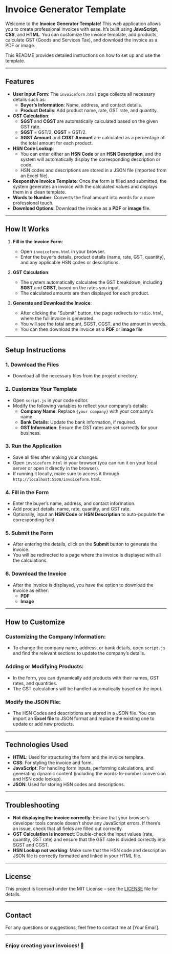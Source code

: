 # Invoice Generator Template

Welcome to the **Invoice Generator Template**! This web application allows you to create professional invoices with ease. It’s built using **JavaScript**, **CSS**, and **HTML**. You can customize the invoice template, add products, calculate GST (Goods and Services Tax), and download the invoice as a PDF or image. 

This README provides detailed instructions on how to set up and use the template.

---

## Features

- **User Input Form**: The `invoiceform.html` page collects all necessary details such as:
  - **Buyer’s Information**: Name, address, and contact details.
  - **Product Details**: Add product name, rate, GST rate, and quantity.
- **GST Calculation**:
  - **SGST** and **CGST** are automatically calculated based on the given GST rate.
  - **SGST** = GST/2, **CGST** = GST/2.
  - **SGST Amount** and **CGST Amount** are calculated as a percentage of the total amount for each product.
- **HSN Code Lookup**:
  - You can enter either an **HSN Code** or an **HSN Description**, and the system will automatically display the corresponding description or code.
  - HSN codes and descriptions are stored in a JSON file (imported from an Excel file).
- **Responsive Invoice Template**: Once the form is filled and submitted, the system generates an invoice with the calculated values and displays them in a clean template.
- **Words to Number**: Converts the final amount into words for a more professional touch.
- **Download Options**: Download the invoice as a **PDF** or **image** file.

---

## How It Works

1. **Fill in the Invoice Form**:
   - Open `invoiceform.html` in your browser.
   - Enter the buyer’s details, product details (name, rate, GST, quantity), and any applicable HSN codes or descriptions.
   
2. **GST Calculation**:
   - The system automatically calculates the GST breakdown, including **SGST** and **CGST**, based on the rates you input.
   - The calculated amounts are then displayed for each product.

3. **Generate and Download the Invoice**:
   - After clicking the "Submit" button, the page redirects to `radio.html`, where the full invoice is generated.
   - You will see the total amount, SGST, CGST, and the amount in words.
   - You can then download the invoice as a **PDF** or **image** file.

---

## Setup Instructions

### 1. Download the Files

- Download all the necessary files from the project directory.

### 2. Customize Your Template

- Open `script.js` in your code editor.
- Modify the following variables to reflect your company’s details:
  - **Company Name**: Replace `{your company}` with your company’s name.
  - **Bank Details**: Update the bank information, if required.
  - **GST Information**: Ensure the GST rates are set correctly for your business.

### 3. Run the Application

- Save all files after making your changes.
- Open `invoiceform.html` in your browser (you can run it on your local server or open it directly in the browser).
- If running it locally, make sure to access it through `http://localhost:5500/invoiceform.html`.

### 4. Fill in the Form

- Enter the buyer’s name, address, and contact information.
- Add product details: name, rate, quantity, and GST rate.
- Optionally, input an **HSN Code** or **HSN Description** to auto-populate the corresponding field.

### 5. Submit the Form

- After entering the details, click on the **Submit** button to generate the invoice.
- You will be redirected to a page where the invoice is displayed with all the calculations.

### 6. Download the Invoice

- After the invoice is displayed, you have the option to download the invoice as either:
  - **PDF**
  - **Image**

---

## How to Customize

### Customizing the Company Information:
- To change the company name, address, or bank details, open `script.js` and find the relevant sections to update the company’s details.

### Adding or Modifying Products:
- In the form, you can dynamically add products with their names, GST rates, and quantities.
- The GST calculations will be handled automatically based on the input.

### Modify the JSON File:
- The HSN Codes and descriptions are stored in a JSON file. You can import an **Excel file** to JSON format and replace the existing one to update or add new products.
  
---

## Technologies Used

- **HTML**: Used for structuring the form and the invoice template.
- **CSS**: For styling the invoice and form.
- **JavaScript**: For handling form inputs, performing calculations, and generating dynamic content (including the words-to-number conversion and HSN code lookup).
- **JSON**: Used for storing HSN codes and descriptions.

---

## Troubleshooting

- **Not displaying the invoice correctly**: Ensure that your browser’s developer tools console doesn’t show any JavaScript errors. If there’s an issue, check that all fields are filled out correctly.
- **GST Calculation is incorrect**: Double-check the input values (rate, quantity, GST rate) and ensure that the GST rate is divided correctly into SGST and CGST.
- **HSN Lookup not working**: Make sure that the HSN code and description JSON file is correctly formatted and linked in your HTML file.

---

## License

This project is licensed under the MIT License – see the [LICENSE](LICENSE) file for details.

---

## Contact

For any questions or suggestions, feel free to contact me at [Your Email].

---

### **Enjoy creating your invoices!** 🚀

